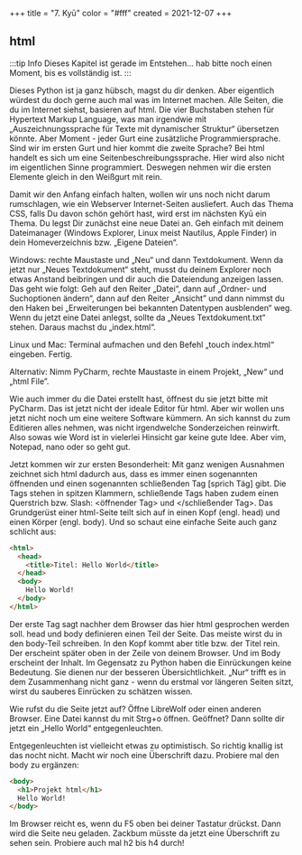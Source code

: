 +++
title = "7. Kyū"
color = "#fff"
created = 2021-12-07
+++

<script lang="ts">
  import Figure from '$lib/components/Figure.svelte';
</script>

## html

:::tip Info
Dieses Kapitel ist gerade im Entstehen... hab bitte noch einen Moment, bis es vollständig ist.
:::

Dieses Python ist ja ganz hübsch, magst du dir denken. Aber eigentlich würdest du doch gerne auch mal was im Internet machen. Alle Seiten, die du im Internet siehst, basieren auf html. Die vier Buchstaben stehen für Hypertext Markup Language, was man irgendwie mit „Auszeichnungssprache für Texte mit dynamischer Struktur“ übersetzen könnte. Aber Moment - jeder Gurt eine zusätzliche Programmiersprache. Sind wir im ersten Gurt und hier kommt die zweite Sprache? Bei html handelt es sich um eine Seitenbeschreibungssprache. Hier wird also nicht im eigentlichen Sinne programmiert. Deswegen nehmen wir die ersten Elemente gleich in den Weißgurt mit rein.

Damit wir den Anfang einfach halten, wollen wir uns noch nicht darum rumschlagen, wie ein Webserver Internet-Seiten ausliefert. Auch das Thema CSS, falls Du davon schön gehört hast, wird erst im nächsten Kyū ein Thema. Du legst Dir zunächst eine neue Datei an. Geh einfach mit deinem Dateimanager (Windows Explorer, Linux meist Nautilus, Apple Finder) in dein Homeverzeichnis bzw. „Eigene Dateien“.

Windows: rechte Maustaste und „Neu“ und dann Textdokument. Wenn da jetzt nur „Neues Textdokument“ steht, musst du deinem Explorer noch etwas Anstand beibringen und dir auch die Dateiendung anzeigen lassen. Das geht wie folgt: Geh auf den Reiter „Datei“, dann auf „Ordner- und Suchoptionen ändern“, dann auf den Reiter „Ansicht” und dann nimmst du den Haken bei „Erweiterungen bei bekannten Datentypen ausblenden“ weg. Wenn du jetzt eine Datei anlegst, sollte da „Neues Textdokument.txt“ stehen. Daraus machst du „index.html“.

Linux und Mac: Terminal aufmachen und den Befehl „touch index.html“ eingeben. Fertig.

Alternativ: Nimm PyCharm, rechte Maustaste in einem Projekt, „New“ und „html File”.

Wie auch immer du die Datei erstellt hast, öffnest du sie jetzt bitte mit PyCharm. Das ist jetzt nicht der ideale Editor für html. Aber wir wollen uns jetzt nicht noch um eine weitere Software kümmern. An sich kannst du zum Editieren alles nehmen, was nicht irgendwelche Sonderzeichen reinwirft. Also sowas wie Word ist in vielerlei Hinsicht gar keine gute Idee. Aber vim, Notepad, nano oder so geht gut.

Jetzt kommen wir zur ersten Besonderheit: Mit ganz wenigen Ausnahmen zeichnet sich html dadurch aus, dass es immer einen sogenannten öffnenden und einen sogenannten schließenden Tag [sprich Täg] gibt. Die Tags stehen in spitzen Klammern, schließende Tags haben zudem einen Querstrich bzw. Slash: <öffnender Tag> und </schließender Tag>. Das Grundgerüst einer html-Seite teilt sich auf in einen Kopf (engl. head) und einen Körper (engl. body). Und so schaut eine einfache Seite auch ganz schlicht aus:

```html
<html>
  <head>
    <title>Titel: Hello World</title>
  </head>
  <body>
    Hello World!
  </body>
</html>
```

Der erste Tag sagt nachher dem Browser das hier html gesprochen werden soll. head und body definieren einen Teil der Seite. Das meiste wirst du in den body-Teil schreiben. In den Kopf kommt aber title bzw. der Titel rein. Der erscheint später oben in der Zeile von deinem Browser. Und im Body erscheint der Inhalt. Im Gegensatz zu Python haben die Einrückungen keine Bedeutung. Sie dienen nur der besseren Übersichtlichkeit. „Nur“ trifft es in dem Zusammenhang nicht ganz - wenn du erstmal vor längeren Seiten sitzt, wirst du sauberes Einrücken zu schätzen wissen.

Wie rufst du die Seite jetzt auf? Öffne LibreWolf oder einen anderen Browser. Eine Datei kannst du mit Strg+o öffnen. Geöffnet? Dann sollte dir jetzt ein „Hello World“ entgegenleuchten.

Entgegenleuchten ist vielleicht etwas zu optimistisch. So richtig knallig ist das nocht nicht. Macht wir noch eine Überschrift dazu. Probiere mal den body zu ergänzen:

```html
<body>
  <h1>Projekt html</h1>
  Hello World!
</body>
```

Im Browser reicht es, wenn du F5 oben bei deiner Tastatur drückst. Dann wird die Seite neu geladen. Zackbum müsste da jetzt eine Überschrift zu sehen sein. Probiere auch mal h2 bis h4 durch!
